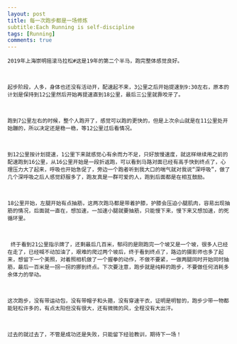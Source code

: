 ```yaml
---
layout: post
title: 每一次跑步都是一场修炼
subtitle:Each Running is self-discipline
tags: [Running]
comments: true
---
```


    2019年上海崇明摇滚马拉松#这是19年的第二个半马，跑完整体感觉良好。



    起步阶段，人多，身体也还没有活动开，配速起不来，3公里之后开始提速到9:30左右，原本的计划是保持到12公里然后开始再提速直到18公里，最后三公里就靠咬牙了。



    跑到7公里左右的时候，整个人跑开了，感觉可以跑的更快的，但是上次佘山就是在11公里处开始蹦的，所以决定还是稳一稳，等12公里过后看情况。



    到12公里按计划提速，1公里下来就感觉心有余而力不足，只好放慢速度，就这样继续用之前的配速跑到16公里，从16公里开始是一段折返跑，可以看到马路对面已经有高手快到终点了，心理压力大了起来，呼吸也开始急促了，旁边一个跑者听到我大口的喘气就对我说“深呼吸”，做了几个深呼吸之后人感觉舒服多了，跑友真是一群可爱的人，跑到后面都是在相互鼓励。



    18公里开始，左腿开始有点抽筋，这两次跑马都是带着护膝，护膝会压迫小腿肌肉，容易出现抽筋的情况，后面就一直在，想加速，一加速小腿就要抽筋，只能慢下来，慢下来又想加速，的死循环里。



     终于看到21公里指示牌了，还剩最后几百米，郁闷的是刚跑完一个坡又是一个坡，很多人已经在走了，已经喊不动加油了，艰难的爬过两个坡后，终于看到终点了，路边的摄影师也多了起来，想留下一个美照，对着照相机做了一个握拳的动作，不做不要紧，一做两腿同时开始同时抽筋，最后一百米是一拐一拐的挪到终点。下次要注意，跑步就是纯粹的跑步，不要做任何消耗多余体力的举动。



    这次跑步，没有带运动包，没有带帽子和头箍，没有穿速干衣，证明是明智的，跑步少带一物都能轻松许多的，有点太阳但没有很大，还有微微的风，全程没有大出汗。



    过去的就过去了，不管是成功还是失败，只能留下经验教训，期待下一场！

